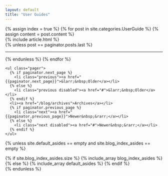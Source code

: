 ```yaml
---
layout: default
title: "User Guides"
---
```


<div class="row">
  <div class="page-content {% unless site.default_asides == empty and site.blog_index_asides == empty %}col-md-9{% else %}col-md-12{% endunless %}">
    <div class="blog-index">
      {% assign index = true %}
      {% for post in site.categories.UserGuide %}
      {% assign content = post.content %}
        <article>
          {% include article.html %}
        </article>
        {% unless post == paginator.posts.last %}
        <hr>
        {% endunless %}
        {% endfor %}
    </div>
  
    <ul class="pager">
      {% if paginator.next_page %}
        <li class="previous"><a href="{{paginator.next_page}}">&larr;&nbsp;Older</a></li>
      {% else %}
        <li class="previous disabled"><a href="#">&larr;&nbsp;Older</a></li>
      {% endif %}
      <li><a href="/blog/archives">Archives</a></li>
      {% if paginator.previous_page %}
        <li class="next"><a href="{{paginator.previous_page}}">Newer&nbsp;&rarr;</a></li>
      {% else %}
        <li class="next disabled"><a href="#">Newer&nbsp;&rarr;</a></li>
      {% endif %}
    </ul>
  </div>
  
  {% unless site.default_asides == empty and site.blog_index_asides == empty %}
    <aside class="sidebar col-md-3">
      {% if site.blog_index_asides.size %}
        {% include_array blog_index_asides %}
      {% else %}
        {% include_array default_asides %}
      {% endif %}
    </aside>
  {% endunless %}
</div>